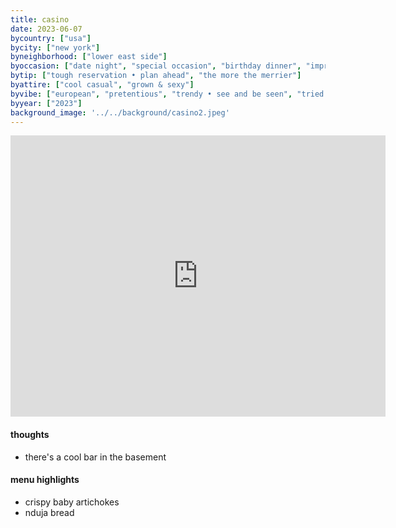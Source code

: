 ```yaml
---
title: casino
date: 2023-06-07
bycountry: ["usa"]
bycity: ["new york"]
byneighborhood: ["lower east side"]
byoccasion: ["date night", "special occasion", "birthday dinner", "impress visitors", "people watching"]
bytip: ["tough reservation • plan ahead", "the more the merrier"]
byattire: ["cool casual", "grown & sexy"]
byvibe: ["european", "pretentious", "trendy • see and be seen", "tried & true", "warm • cozy"]
byyear: ["2023"]
background_image: '../../background/casino2.jpeg'
---
```


<iframe src="https://www.google.com/maps/embed?pb=!1m18!1m12!1m3!1d3024.1861679848857!2d-73.99227052343569!3d40.71391803749734!2m3!1f0!2f0!3f0!3m2!1i1024!2i768!4f13.1!3m3!1m2!1s0x89c25bbe4010f433%3a0x88e18b24a1148d32!2scasino!5e0!3m2!1sen!2sus!4v1697228438987!5m2!1sen!2sus" width="600" height="450" style="border:0;" allowfullscreen="" loading="lazy" referrerpolicy="no-referrer-when-downgrade"></iframe>

#### thoughts
* there's a cool bar in the basement

#### menu highlights
* crispy baby artichokes
* nduja bread